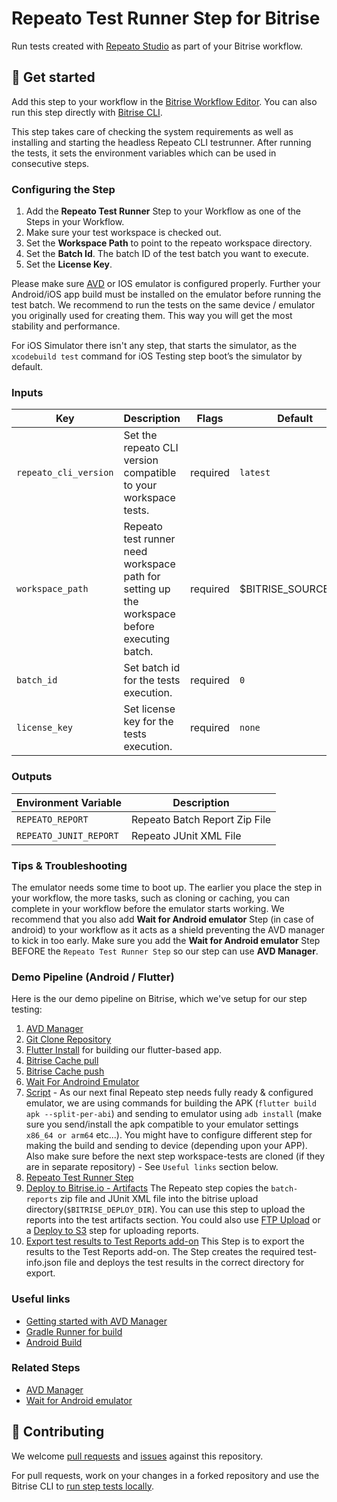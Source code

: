 # Repeato Test Runner Step for Bitrise

<!-- [![Step changelog](https://shields.io/github/v/release/bitrise-steplib/steps-avd-manager?include_prereleases&label=changelog&color=blueviolet)](https://github.com/repeato-qa/bitrise-repeato-cli-step.git/releases) -->

Run tests created with [Repeato Studio](https://www.repeato.app) as part of your Bitrise workflow.

## 🏁 Get started

Add this step to your workflow in the [Bitrise Workflow Editor](https://devcenter.bitrise.io/steps-and-workflows/steps-and-workflows-index/).
You can also run this step directly with [Bitrise CLI](https://github.com/bitrise-io/bitrise).

This step takes care of checking the system requirements as well as installing and starting the headless Repeato CLI testrunner. After running the tests, it sets the environment variables which can be used in consecutive steps.

### Configuring the Step
1. Add the **Repeato Test Runner** Step to your Workflow as one of the Steps in your Workflow.
2. Make sure your test workspace is checked out. 
2. Set the **Workspace Path** to point to the  repeato workspace directory. 
3. Set the **Batch Id**. The batch ID of the test batch you want to execute.
4. Set the **License Key**.

Please make sure [AVD](https://www.bitrise.io/integrations/steps/avd-manager) or IOS emulator is configured properly. Further your Android/iOS app build must be installed on the emulator before running the test batch. 
We recommend to run the tests on the same device / emulator you originally used for creating them. This way you will get the most stability and performance.

For iOS Simulator there isn't any step, that starts the simulator, as the `xcodebuild test` command for iOS Testing step boot’s the simulator by default.

### Inputs

| Key | Description | Flags | Default |
| --- | --- | --- | --- |
| `repeato_cli_version` | Set the repeato CLI version compatible to your workspace tests. | required | `latest` |
| `workspace_path` | Repeato test runner need workspace path for setting up the workspace before executing batch. | required | $BITRISE_SOURCE_DIR |
| `batch_id` | Set batch id for the tests execution. | required | `0` |
| `license_key` | Set license key for the tests execution. | required | `none` |


### Outputs

| Environment Variable | Description |
| --- | --- |
| `REPEATO_REPORT` | Repeato Batch Report Zip File |
| `REPEATO_JUNIT_REPORT` | Repeato JUnit XML File |

### Tips & Troubleshooting
The emulator needs some time to boot up. The earlier you place the step in your workflow, the more tasks, such as cloning or caching, you can complete in your workflow before the emulator starts working.
We recommend that you also add **Wait for Android emulator** Step (in case of android) to your workflow as it acts as a shield preventing the AVD manager to kick in too early. Make sure you add the **Wait for Android emulator** Step BEFORE the `Repeato Test Runner Step` so our step can use **AVD Manager**. 

### Demo Pipeline (Android / Flutter)
Here is the our demo pipeline on Bitrise, which we've setup for our step testing:
 1. [AVD Manager](https://www.bitrise.io/integrations/steps/avd-manager)
 2. [Git Clone Repository](https://www.bitrise.io/integrations/steps/git-clone)
 3. [Flutter Install](https://www.bitrise.io/integrations/steps/flutter-installer) for building our flutter-based app.
 4. [Bitrise Cache pull](https://www.bitrise.io/integrations/steps/cache-pull)
 5. [Bitrise Cache push](https://www.bitrise.io/integrations/steps/cache-push)
 6. [Wait For Androind Emulator](https://www.bitrise.io/integrations/steps/wait-for-android-emulator)
 7. [Script](https://www.bitrise.io/integrations/steps/script) - As our next final Repeato step needs fully ready & configured emulator, we are using commands for building the APK (`flutter build apk --split-per-abi`) and sending to emulator using `adb install` (make sure you send/install the apk compatible to your emulator settings `x86_64 or arm64` etc...). You might have to configure different step for making the build and sending to device (depending upon your APP). Also make sure before the next step workspace-tests are cloned (if they are in separate repository) - See `Useful links` section below.  
 8. [Repeato Test Runner Step](https://github.com/repeato-qa/bitrise-repeato-cli-step)
 9. [Deploy to Bitrise.io - Artifacts](https://www.bitrise.io/integrations/steps/deploy-to-bitrise-io) The Repeato step copies the `batch-reports` zip file and JUnit XML file into the bitrise upload directory(`$BITRISE_DEPLOY_DIR`). You can use this step to upload the reports into the test artifacts section. You could also use [FTP Upload](bitrise.io/integrations/steps/ftp-upload) or a [Deploy to S3](https://www.bitrise.io/integrations/steps/amazon-s3-deploy) step for uploading reports.
10. [Export test results to Test Reports add-on](https://www.bitrise.io/integrations/steps/custom-test-results-export) This Step is to export the results to the Test Reports add-on. The Step creates the required test-info.json file and deploys the test results in the correct directory for export.

### Useful links
- [Getting started with AVD Manager](https://www.bitrise.io/integrations/steps/avd-manager/)
- [Gradle Runner for build](https://www.bitrise.io/integrations/steps/gradle-runner/)
- [Android Build](https://www.bitrise.io/integrations/steps/android-build/)

### Related Steps
- [AVD Manager](https://www.bitrise.io/integrations/steps/avd-manager)
- [Wait for Android emulator](https://www.bitrise.io/integrations/steps/wait-for-android-emulator)

## 🙋 Contributing

We welcome [pull requests](https://github.com/repeato-qa/bitrise-repeato-cli-step/pulls) and [issues](https://github.com/repeato-qa/bitrise-repeato-cli-step/issues) against this repository.

For pull requests, work on your changes in a forked repository and use the Bitrise CLI to [run step tests locally](https://devcenter.bitrise.io/bitrise-cli/run-your-first-build/).

